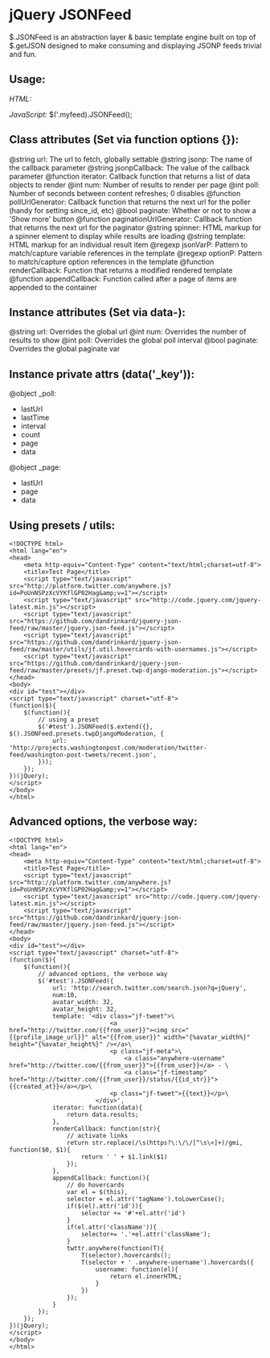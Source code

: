 jQuery JSONFeed
===============

$.JSONFeed is an abstraction layer &amp; basic template engine built on top of $.getJSON
designed to make consuming and displaying JSONP feeds trivial and fun.

Usage:
------
*HTML:*
    <div class="my-feed" data-url="myfeed.json"></div>

*JavaScript:*
    $('.myfeed).JSONFeed();

Class attributes (Set via function options {}):
--------------------------------------------
@string url: The url to fetch, globally settable
@string jsonp: The name of the callback parameter
@string jsonpCallback: The value of the callback parameter
@function iterator: Callback function that returns a list of data objects to render
@int num: Number of results to render per page
@int poll: Number of seconds between content refreshes; 0 disables
@function pollUrlGenerator: Callback function that returns the next url for the poller
                            (handy for setting since_id, etc)
@bool paginate: Whether or not to show a 'Show more' button
@function paginationUrlGenerator: Callback function that returns the next url for the paginator
@string spinner: HTML markup for a spinner element to display while results are loading
@string template: HTML markup for an individual result item
@regexp jsonVarP: Pattern to match/capture variable references in the template
@regexp optionP: Pattern to match/capture option references in the template
@function renderCallback: Function that returns a modified rendered template
@function appendCallback: Function called after a page of items are appended to the container

Instance attributes (Set via data-<attr>):
-----------------------------------------
@string url: Overrides the global url
@int num: Overrides the number of results to show
@int poll: Overrides the global poll interval
@bool paginate: Overrides the global paginate var

Instance private attrs (data('_key')):
--------------------------------------
@object _poll:
  - lastUrl
  - lastTime
  - interval
  - count
  - page
  - data

@object _page:
  - lastUrl
  - page
  - data

Using presets / utils:
----------------------
    <!DOCTYPE html>
    <html lang="en">
    <head>
        <meta http-equiv="Content-Type" content="text/html;charset=utf-8">
        <title>Test Page</title>
        <script type="text/javascript" src="http://platform.twitter.com/anywhere.js?id=PoUnNSPzXcVYKflGP02Hag&amp;v=1"></script>
        <script type="text/javascript" src="http://code.jquery.com/jquery-latest.min.js"></script>
        <script type="text/javascript" src="https://github.com/dandrinkard/jquery-json-feed/raw/master/jquery.json-feed.js"></script>
        <script type="text/javascript" src="https://github.com/dandrinkard/jquery-json-feed/raw/master/utils/jf.util.hovercards-with-usernames.js"></script>
        <script type="text/javascript" src="https://github.com/dandrinkard/jquery-json-feed/raw/master/presets/jf.preset.twp-django-moderation.js"></script>
    </head>
    <body>
    <div id="test"></div>
    <script type="text/javascript" charset="utf-8">
    (function($){
        $(function(){
            // using a preset
            $('#test').JSONFeed($.extend({}, $().JSONFeed.presets.twpDjangoModeration, {
                url: 'http://projects.washingtonpost.com/moderation/twitter-feed/washington-post-tweets/recent.json',
            }));
        });
    })(jQuery);
    </script>
    </body>
    </html>

Advanced options, the verbose way:
----------------------------------
    <!DOCTYPE html>
    <html lang="en">
    <head>
        <meta http-equiv="Content-Type" content="text/html;charset=utf-8">
        <title>Test Page</title>
        <script type="text/javascript" src="http://platform.twitter.com/anywhere.js?id=PoUnNSPzXcVYKflGP02Hag&amp;v=1"></script>
        <script type="text/javascript" src="http://code.jquery.com/jquery-latest.min.js"></script>
        <script type="text/javascript" src="https://github.com/dandrinkard/jquery-json-feed/raw/master/jquery.json-feed.js"></script>
    </head>
    <body>
    <div id="test"></div>
    <script type="text/javascript" charset="utf-8">
    (function($){
        $(function(){
            // advanced options, the verbose way
            $('#test').JSONFeed({
                url: 'http://search.twitter.com/search.json?q=jQuery',
                num:10,
                avatar_width: 32,
                avatar_height: 32,
                template: '<div class="jf-tweet">\
                                <a href="http://twitter.com/{{from_user}}"><img src="{{profile_image_url}}" alt="{{from_user}}" width="{%avatar_width%}" height="{%avatar_height%}" /></a>\
                                <p class="jf-meta">\
                                    <a class="anywhere-username" href="http://twitter.com/{{from_user}}">{{from_user}}</a> - \
                                    <a class="jf-timestamp" href="http://twitter.com/{{from_user}}/status/{{id_str}}">{{created_at}}</a></p>\
                                <p class="jf-tweet">{{text}}</p>\
                            </div>',
                iterator: function(data){
                    return data.results;
                },
                renderCallback: function(str){
                    // activate links
                    return str.replace(/\s(https?\:\/\/[^\s\<]+)/gmi, function($0, $1){
                        return ' ' + $1.link($1)
                    });
                },
                appendCallback: function(){
                    // do hovercards
                    var el = $(this),
                    selector = el.attr('tagName').toLowerCase();
                    if($(el).attr('id')){
                        selector += '#'+el.attr('id')
                    }
                    if(el.attr('className')){
                        selector+= '.'+el.attr('className');
                    }
                    twttr.anywhere(function(T){
                        T(selector).hovercards();
                        T(selector + ' .anywhere-username').hovercards({
                            username: function(el){
                                return el.innerHTML;
                            }
                        })
                    });
                }
            });
        });
    })(jQuery);
    </script>
    </body>
    </html>
